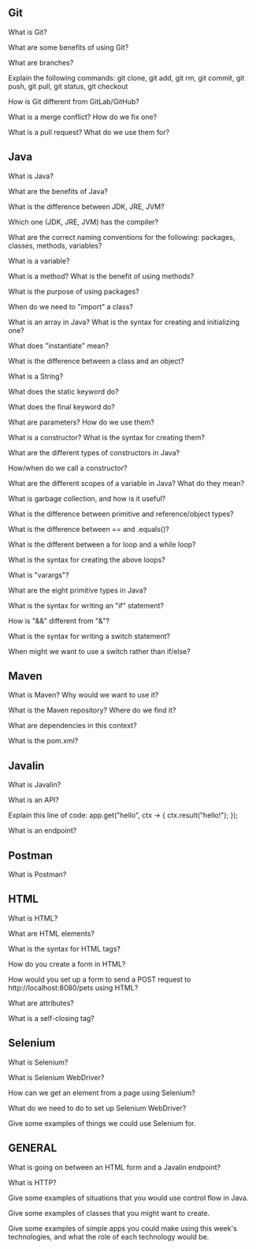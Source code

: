 ## Git
What is Git?

What are some benefits of using Git?

What are branches?

Explain the following commands: git clone, git add, git rm, git commit, git push, git pull, git status, git checkout

How is Git different from GitLab/GitHub?

What is a merge conflict? How do we fix one?

What is a pull request? What do we use them for?

## Java
What is Java?

What are the benefits of Java?

What is the difference between JDK, JRE, JVM?

Which one (JDK, JRE, JVM) has the compiler?

What are the correct naming conventions for the following: packages, classes, methods, variables?

What is a variable?

What is a method? What is the benefit of using methods?

What is the purpose of using packages?

When do we need to "import" a class?

What is an array in Java? What is the syntax for creating and initializing one?

What does "instantiate" mean?

What is the difference between a class and an object?

What is a String?

What does the static keyword do?

What does the final keyword do?

What are parameters? How do we use them?

What is a constructor? What is the syntax for creating them?

What are the different types of constructors in Java?

How/when do we call a constructor?

What are the different scopes of a variable in Java? What do they mean?

What is garbage collection, and how is it useful?

What is the difference between primitive and reference/object types?

What is the difference between == and .equals()?

What is the different between a for loop and a while loop?

What is the syntax for creating the above loops?

What is "varargs"?

What are the eight primitive types in Java?

What is the syntax for writing an "if" statement?

How is "&&" different from "&"?

What is the syntax for writing a switch statement?

When might we want to use a switch rather than if/else?

## Maven
What is Maven? Why would we want to use it?

What is the Maven repository? Where do we find it?

What are dependencies in this context?

What is the pom.xml?

## Javalin
What is Javalin?

What is an API?

Explain this line of code:
app.get("hello", ctx -> { ctx.result("hello!"); });

What is an endpoint?

## Postman
What is Postman?

## HTML
What is HTML?

What are HTML elements?

What is the syntax for HTML tags?

How do you create a form in HTML?

How would you set up a form to send a POST request to http://localhost:8080/pets using HTML?

What are attributes?

What is a self-closing tag?

## Selenium
What is Selenium?

What is Selenium WebDriver?

How can we get an element from a page using Selenium?

What do we need to do to set up Selenium WebDriver?

Give some examples of things we could use Selenium for.

## GENERAL
What is going on between an HTML form and a Javalin endpoint?

What is HTTP?

Give some examples of situations that you would use control flow in Java.

Give some examples of classes that you might want to create.

Give some examples of simple apps you could make using this week's technologies, and what the role of each technology would be.